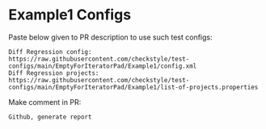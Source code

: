 # Example1 Configs
Paste below given to PR description to use such test configs:
```
Diff Regression config: https://raw.githubusercontent.com/checkstyle/test-configs/main/EmptyForIteratorPad/Example1/config.xml
Diff Regression projects: https://raw.githubusercontent.com/checkstyle/test-configs/main/EmptyForIteratorPad/Example1/list-of-projects.properties
```
Make comment in PR:
```
Github, generate report
```

